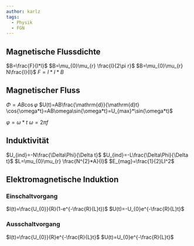 ```yaml
---
author: karlz
tags:
  - Physik
  - FGN
---
```



## Magnetische Flussdichte

$B=\frac{F}{I*l}$
$B=\mu_{0}\mu_{r} \frac{I}{2\pi r}$
$B=\mu_{0}\mu_{r} N\frac{I}{l}$
$F=l*I*B$

## Magnetischer Fluss

$\Phi=AB\cos{\varphi}$
$U(t)=AB\frac{\mathrm{d}}{\mathrm{d}t} \cos{\omega*t}=AB\omega\sin{\omega*t}=U_{max}*\sin(\omega*t)$

$\varphi=\omega*t$
$\omega=2\pi f$

## Induktivität

$U_{ind}=-N\frac{\Delta\Phi}{\Delta t}$
$U_{ind}=-L\frac{\Delta\Phi}{\Delta t}$
$L=\mu_{0}\mu_{r} \frac{N^{2}*A}{l}$
$E_{mag}=\frac{1}{2}LI^2$

## Elektromagnetische Induktion

### Einschaltvorgang

$I(t)=\frac{U_{0}}{R}(1-e^{-\frac{R}{L}t})$
$U(t)=-U_{0}e^{-\frac{R}{L}t}$

### Ausschaltvorgang

$I(t)=\frac{U_{0}}{R}e^{-\frac{R}{L}t}$
$U(t)=U_{0}e^{-\frac{R}{L}t}$